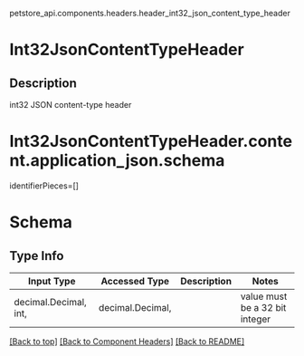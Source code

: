 petstore_api.components.headers.header_int32_json_content_type_header
# Int32JsonContentTypeHeader

## Description
int32 JSON content-type header

# <a id="header_int32_json_content_type_headerorg.openapijsonschematools.codegen.model.CodegenKey@1112a438contentapplication_jsonschema" >Int32JsonContentTypeHeader.content.application_json.schema</a>
identifierPieces=[]

# Schema

## Type Info
Input Type | Accessed Type | Description | Notes
------------ | ------------- | ------------- | -------------
decimal.Decimal, int,  | decimal.Decimal,  |  | value must be a 32 bit integer

[[Back to top]](#top) [[Back to Component Headers]](../../../README.md#Component-Headers) [[Back to README]](../../../README.md)
